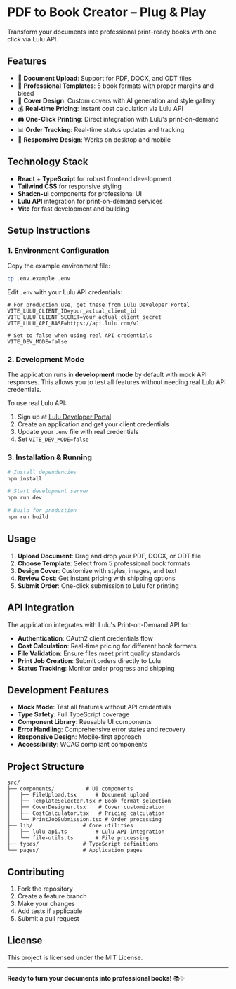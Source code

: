 # PDF to Book Creator – Plug & Play

Transform your documents into professional print-ready books with one click via Lulu API.

## Features

- 📄 **Document Upload**: Support for PDF, DOCX, and ODT files
- 📐 **Professional Templates**: 5 book formats with proper margins and bleed
- 🎨 **Cover Design**: Custom covers with AI generation and style gallery
- 💰 **Real-time Pricing**: Instant cost calculation via Lulu API
- 🖨️ **One-Click Printing**: Direct integration with Lulu's print-on-demand
- 📊 **Order Tracking**: Real-time status updates and tracking
- 📱 **Responsive Design**: Works on desktop and mobile

## Technology Stack

- **React** + **TypeScript** for robust frontend development
- **Tailwind CSS** for responsive styling
- **Shadcn-ui** components for professional UI
- **Lulu API** integration for print-on-demand services
- **Vite** for fast development and building

## Setup Instructions

### 1. Environment Configuration

Copy the example environment file:
```bash
cp .env.example .env
```

Edit `.env` with your Lulu API credentials:
```env
# For production use, get these from Lulu Developer Portal
VITE_LULU_CLIENT_ID=your_actual_client_id
VITE_LULU_CLIENT_SECRET=your_actual_client_secret
VITE_LULU_API_BASE=https://api.lulu.com/v1

# Set to false when using real API credentials
VITE_DEV_MODE=false
```

### 2. Development Mode

The application runs in **development mode** by default with mock API responses. This allows you to test all features without needing real Lulu API credentials.

To use real Lulu API:
1. Sign up at [Lulu Developer Portal](https://developers.lulu.com/)
2. Create an application and get your client credentials
3. Update your `.env` file with real credentials
4. Set `VITE_DEV_MODE=false`

### 3. Installation & Running

```bash
# Install dependencies
npm install

# Start development server
npm run dev

# Build for production
npm run build
```

## Usage

1. **Upload Document**: Drag and drop your PDF, DOCX, or ODT file
2. **Choose Template**: Select from 5 professional book formats
3. **Design Cover**: Customize with styles, images, and text
4. **Review Cost**: Get instant pricing with shipping options
5. **Submit Order**: One-click submission to Lulu for printing

## API Integration

The application integrates with Lulu's Print-on-Demand API for:
- **Authentication**: OAuth2 client credentials flow
- **Cost Calculation**: Real-time pricing for different book formats
- **File Validation**: Ensure files meet print quality standards  
- **Print Job Creation**: Submit orders directly to Lulu
- **Status Tracking**: Monitor order progress and shipping

## Development Features

- **Mock Mode**: Test all features without API credentials
- **Type Safety**: Full TypeScript coverage
- **Component Library**: Reusable UI components
- **Error Handling**: Comprehensive error states and recovery
- **Responsive Design**: Mobile-first approach
- **Accessibility**: WCAG compliant components

## Project Structure

```
src/
├── components/          # UI components
│   ├── FileUpload.tsx      # Document upload
│   ├── TemplateSelector.tsx # Book format selection  
│   ├── CoverDesigner.tsx    # Cover customization
│   ├── CostCalculator.tsx   # Pricing calculation
│   └── PrintJobSubmission.tsx # Order processing
├── lib/                # Core utilities
│   ├── lulu-api.ts         # Lulu API integration
│   └── file-utils.ts       # File processing
├── types/              # TypeScript definitions
└── pages/              # Application pages
```

## Contributing

1. Fork the repository
2. Create a feature branch
3. Make your changes
4. Add tests if applicable
5. Submit a pull request

## License

This project is licensed under the MIT License.

---

**Ready to turn your documents into professional books!** 📚✨